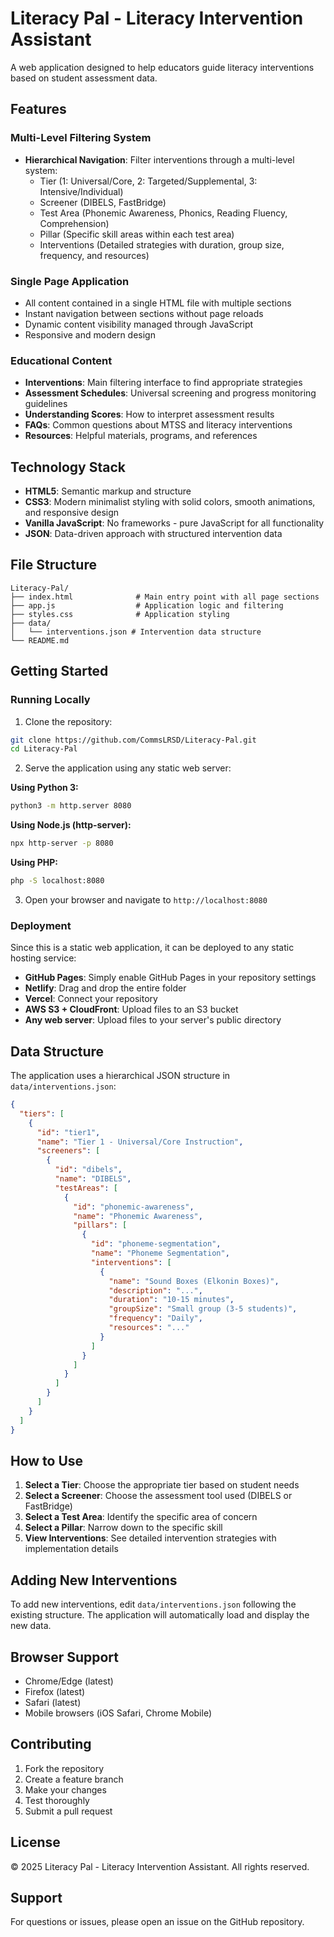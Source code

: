 # Literacy Pal - Literacy Intervention Assistant

A web application designed to help educators guide literacy interventions based on student assessment data.

## Features

### Multi-Level Filtering System
- **Hierarchical Navigation**: Filter interventions through a multi-level system:
  - Tier (1: Universal/Core, 2: Targeted/Supplemental, 3: Intensive/Individual)
  - Screener (DIBELS, FastBridge)
  - Test Area (Phonemic Awareness, Phonics, Reading Fluency, Comprehension)
  - Pillar (Specific skill areas within each test area)
  - Interventions (Detailed strategies with duration, group size, frequency, and resources)

### Single Page Application
- All content contained in a single HTML file with multiple sections
- Instant navigation between sections without page reloads
- Dynamic content visibility managed through JavaScript
- Responsive and modern design

### Educational Content
- **Interventions**: Main filtering interface to find appropriate strategies
- **Assessment Schedules**: Universal screening and progress monitoring guidelines
- **Understanding Scores**: How to interpret assessment results
- **FAQs**: Common questions about MTSS and literacy interventions
- **Resources**: Helpful materials, programs, and references

## Technology Stack

- **HTML5**: Semantic markup and structure
- **CSS3**: Modern minimalist styling with solid colors, smooth animations, and responsive design
- **Vanilla JavaScript**: No frameworks - pure JavaScript for all functionality
- **JSON**: Data-driven approach with structured intervention data

## File Structure

```
Literacy-Pal/
├── index.html              # Main entry point with all page sections
├── app.js                  # Application logic and filtering
├── styles.css              # Application styling
├── data/
│   └── interventions.json # Intervention data structure
└── README.md
```

## Getting Started

### Running Locally

1. Clone the repository:
```bash
git clone https://github.com/CommsLRSD/Literacy-Pal.git
cd Literacy-Pal
```

2. Serve the application using any static web server:

**Using Python 3:**
```bash
python3 -m http.server 8080
```

**Using Node.js (http-server):**
```bash
npx http-server -p 8080
```

**Using PHP:**
```bash
php -S localhost:8080
```

3. Open your browser and navigate to `http://localhost:8080`

### Deployment

Since this is a static web application, it can be deployed to any static hosting service:

- **GitHub Pages**: Simply enable GitHub Pages in your repository settings
- **Netlify**: Drag and drop the entire folder
- **Vercel**: Connect your repository
- **AWS S3 + CloudFront**: Upload files to an S3 bucket
- **Any web server**: Upload files to your server's public directory

## Data Structure

The application uses a hierarchical JSON structure in `data/interventions.json`:

```json
{
  "tiers": [
    {
      "id": "tier1",
      "name": "Tier 1 - Universal/Core Instruction",
      "screeners": [
        {
          "id": "dibels",
          "name": "DIBELS",
          "testAreas": [
            {
              "id": "phonemic-awareness",
              "name": "Phonemic Awareness",
              "pillars": [
                {
                  "id": "phoneme-segmentation",
                  "name": "Phoneme Segmentation",
                  "interventions": [
                    {
                      "name": "Sound Boxes (Elkonin Boxes)",
                      "description": "...",
                      "duration": "10-15 minutes",
                      "groupSize": "Small group (3-5 students)",
                      "frequency": "Daily",
                      "resources": "..."
                    }
                  ]
                }
              ]
            }
          ]
        }
      ]
    }
  ]
}
```

## How to Use

1. **Select a Tier**: Choose the appropriate tier based on student needs
2. **Select a Screener**: Choose the assessment tool used (DIBELS or FastBridge)
3. **Select a Test Area**: Identify the specific area of concern
4. **Select a Pillar**: Narrow down to the specific skill
5. **View Interventions**: See detailed intervention strategies with implementation details

## Adding New Interventions

To add new interventions, edit `data/interventions.json` following the existing structure. The application will automatically load and display the new data.

## Browser Support

- Chrome/Edge (latest)
- Firefox (latest)
- Safari (latest)
- Mobile browsers (iOS Safari, Chrome Mobile)

## Contributing

1. Fork the repository
2. Create a feature branch
3. Make your changes
4. Test thoroughly
5. Submit a pull request

## License

© 2025 Literacy Pal - Literacy Intervention Assistant. All rights reserved.

## Support

For questions or issues, please open an issue on the GitHub repository.
